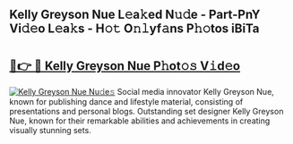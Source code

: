 ## Kelly Greyson Nue L𝚎a𝚔ed N𝚞𝚍e - Part-PnY Vi𝚍𝚎o L𝚎a𝚔s - H𝚘𝚝 O𝚗𝚕yf𝚊ns P𝚑𝚘tos iBiTa

# <h2><a href="http://kfaan8b.oniu.top/?m=Kelly+Greyson+Nue">🔗👉 🔴 Kelly Greyson Nue P𝚑ot𝚘𝚜 V𝚒d𝚎o</a></h2>

[![Kelly Greyson Nue Nu𝚍e𝚜](https://i.imgur.com/0qMVB7G.gif)](http://kfaan8b.oniu.top/?m=Kelly+Greyson+Nue)
Social media innovator Kelly Greyson Nue, known for publishing dance and lifestyle material, consisting of presentations and personal blogs. Outstanding set designer Kelly Greyson Nue, known for their remarkable abilities and achievements in creating visually stunning sets.  
